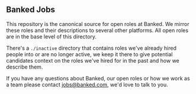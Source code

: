 ## Banked Jobs

This repository is the canonical source for open roles at Banked. We mirror these roles and their descriptions to several other platforms. All open roles are in the base level of this directory. 

There's a `./inactive` directory that contains roles we've already hired people into or are no longer active, we keep it there to give potential candidates context on the roles we've hired for in the past and how we describe them.

If you have any questions about Banked, our open roles or how we work as a team please contact jobs@banked.com, we'd love to talk to you.
